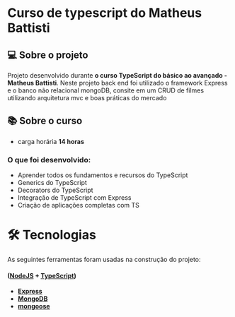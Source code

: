 # Curso de typescript do Matheus Battisti

## 💻 Sobre o projeto

Projeto desenvolvido durante  **o curso TypeScript do básico ao avançado - Matheus Battisti**.
Neste projeto back end foi utilizado o framework Express e o banco não relacional mongoDB, consite em um CRUD de filmes utilizando arquitetura mvc e boas práticas do mercado

## 📚 Sobre o curso
- carga horária **14 horas**

### O que foi desenvolvido: 
- Aprender todos os fundamentos e recursos do TypeScript
- Generics do TypeScript
- Decorators do TypeScript
- Integração de TypeScript com Express
- Criação de aplicações completas com TS

# 🛠 Tecnologias
As seguintes ferramentas foram usadas na construção do projeto:

#### ([NodeJS](https://nodejs.org//)  +  [TypeScript](https://www.typescriptlang.org/))

- **[Express](https://www.npmjs.com/package/express)**
- **[MongoDB](https://www.mongodb.com/docs/manual/)**
- **[mongoose](https://jestjs.io/pt-BR/)**

